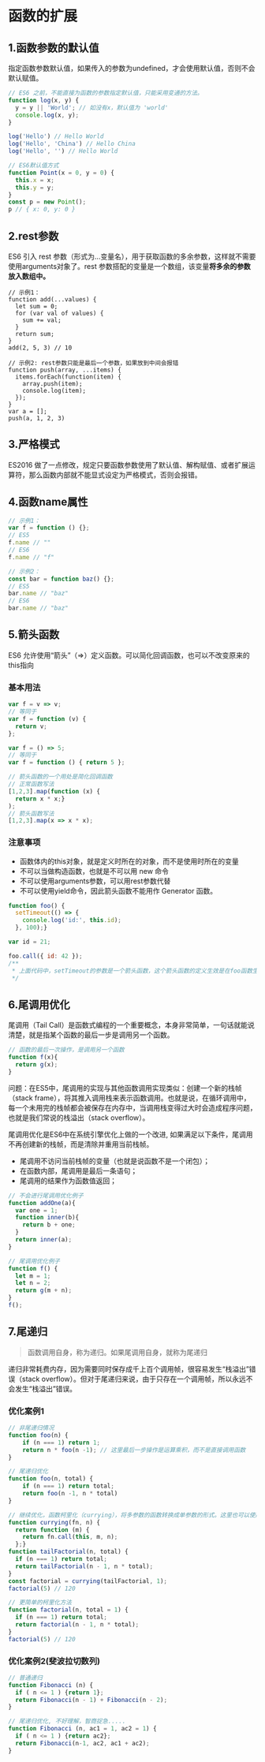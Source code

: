 # 函数的扩展

## 1.函数参数的默认值
指定函数参数默认值，如果传入的参数为undefined，才会使用默认值，否则不会默认赋值。
```js
// ES6 之前，不能直接为函数的参数指定默认值，只能采用变通的方法。
function log(x, y) {
  y = y || 'World'; // 如没有x，默认值为 'world'
  console.log(x, y);
}

log('Hello') // Hello World
log('Hello', 'China') // Hello China
log('Hello', '') // Hello World

// ES6默认值方式
function Point(x = 0, y = 0) {
  this.x = x;
  this.y = y;
}
const p = new Point();
p // { x: 0, y: 0 }
```

## 2.rest参数
ES6 引入 rest 参数（形式为...变量名），用于获取函数的多余参数，这样就不需要使用arguments对象了。rest 参数搭配的变量是一个数组，该变量**将多余的参数放入数组中。**
```JS
// 示例1：
function add(...values) {
  let sum = 0;
  for (var val of values) {
    sum += val;
  }
  return sum;
}
add(2, 5, 3) // 10

// 示例2: rest参数只能是最后一个参数，如果放到中间会报错
function push(array, ...items) {
  items.forEach(function(item) {
    array.push(item);
    console.log(item);
  });
}
var a = [];
push(a, 1, 2, 3)
```

## 3.严格模式
ES2016 做了一点修改，规定只要函数参数使用了默认值、解构赋值、或者扩展运算符，那么函数内部就不能显式设定为严格模式，否则会报错。

## 4.函数name属性
```js
// 示例1：
var f = function () {};
// ES5
f.name // ""
// ES6
f.name // "f"

// 示例2：
const bar = function baz() {};
// ES5
bar.name // "baz"
// ES6
bar.name // "baz"
```

## 5.箭头函数
ES6 允许使用“箭头”（=>）定义函数。可以简化回调函数，也可以不改变原来的this指向
### 基本用法
```js
var f = v => v;
// 等同于
var f = function (v) {
  return v;
};

var f = () => 5;
// 等同于
var f = function () { return 5 };

// 箭头函数的一个用处是简化回调函数
// 正常函数写法
[1,2,3].map(function (x) {
  return x * x;}
);
// 箭头函数写法
[1,2,3].map(x => x * x);
```

### 注意事项
* 函数体内的this对象，就是定义时所在的对象，而不是使用时所在的变量
* 不可以当做构造函数，也就是不可以用 new 命令
* 不可以使用arguments参数，可以用rest参数代替
* 不可以使用yield命令，因此箭头函数不能用作 Generator 函数。

```js
function foo() {
  setTimeout(() => {
    console.log('id:', this.id);
  }, 100);}

var id = 21;

foo.call({ id: 42 });
/**
 * 上面代码中，setTimeout的参数是一个箭头函数，这个箭头函数的定义生效是在foo函数生成时，而它的真正执行要等到 100 毫秒后。如果是普通函数，执行时this应该指向全局对象window，这时应该输出21。但是，箭头函数导致this总是指向函数定义生效时所在的对象（本例是{id: 42}），所以输出的是42。
 */
```

## 6.尾调用优化
尾调用（Tail Call）是函数式编程的一个重要概念，本身非常简单，一句话就能说清楚，就是指某个函数的最后一步是调用另一个函数。
```js
// 函数的最后一次操作，是调用另一个函数
function f(x){
  return g(x);
}
```
问题：在ES5中，尾调用的实现与其他函数调用实现类似：创建一个新的栈帧（stack frame），将其推入调用栈来表示函数调用。也就是说，在循环调用中，每一个未用完的栈帧都会被保存在内存中，当调用栈变得过大时会造成程序问题，也就是我们常说的栈溢出（stack overflow）。

尾调用优化是ES6中在系统引擎优化上做的一个改进, 如果满足以下条件，尾调用不再创建新的栈帧，而是清除并重用当前栈帧。
* 尾调用不访问当前栈帧的变量（也就是说函数不是一个闭包）；
* 在函数内部，尾调用是最后一条语句；
* 尾调用的结果作为函数值返回；
```js
// 不会进行尾调用优化例子
function addOne(a){
  var one = 1;
  function inner(b){
    return b + one;
  }
  return inner(a); 
}

// 尾调用优化例子
function f() {
  let m = 1;
  let n = 2;
  return g(m + n);
}
f();
```

## 7.尾递归
> 函数调用自身，称为递归。如果尾调用自身，就称为尾递归

递归非常耗费内存，因为需要同时保存成千上百个调用帧，很容易发生“栈溢出”错误（stack overflow）。但对于尾递归来说，由于只存在一个调用帧，所以永远不会发生“栈溢出”错误。
### 优化案例1
```js
// 非尾递归情况
function foo(n) {
    if (n === 1) return 1;
    return n * foo(n -1); // 这里最后一步操作是运算乘积，而不是直接调用函数
}

// 尾递归优化
function foo(n, total) {
    if (n === 1) return total;
    return foo(n -1, n * total)
}

// 继续优化，函数柯里化（currying），将多参数的函数转换成单参数的形式。这里也可以使用柯里化。
function currying(fn, n) {
  return function (m) {
    return fn.call(this, m, n);
  };}
function tailFactorial(n, total) {
  if (n === 1) return total;
  return tailFactorial(n - 1, n * total);
}
const factorial = currying(tailFactorial, 1);
factorial(5) // 120

// 更简单的柯里化方法
function factorial(n, total = 1) {
  if (n === 1) return total;
  return factorial(n - 1, n * total);
}
factorial(5) // 120
```
### 优化案例2(斐波拉切数列)
```js
// 普通递归
function Fibonacci (n) {
  if ( n <= 1 ) {return 1};
  return Fibonacci(n - 1) + Fibonacci(n - 2);
}

// 尾递归优化, 不好理解，智商捉急.....
function Fibonacci (n, ac1 = 1, ac2 = 1) {
  if ( n <= 1 ) {return ac2};
  return Fibonacci(n-1, ac2, ac1 + ac2);
}
```
